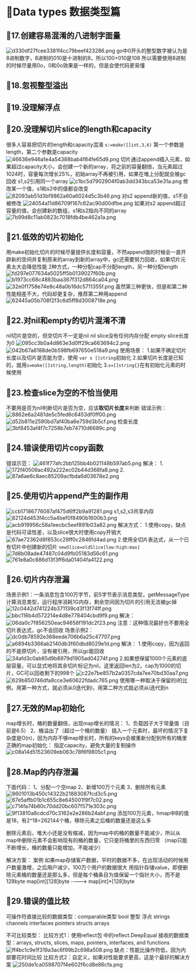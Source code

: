 #  👀Data types 数据类型篇

## 🤔17.创建容易混淆的八进制字面量
![d330df27fcee3381f4cc79beef423286.png](:/4e718fa6b661470c8a342191d87a2806)
go中0开头的整型数字被认为是8进制数字，8进制的010是十进制的8，所以100+010是108
所以需要使用8进制的时候尽量用0o，0和0o效果是一样的，但是会使代码更易懂

## 🤔18.忽视整型溢出

## 🤔19.没理解浮点

## 🤔20.没理解切片slice的length和capacity
很多人容易把切片的length和capacity混淆
`s:=make([]int,3,6)`
第一个参数是length，第二个参数是capacity
![46636e946a1e4a54388bab4f84fe65d9.png](:/75403d6171e4446ba67b94c30a4b7041)
切片通过append插入元素，如果超过capacity大小，会创建一个新的array，将之前的容量翻倍，当元素超过1024时，容量每次增长25%，初始array不再被引用，如果在堆上分配就会被gc回收
s1,s2引用同一个array
![c1bc5d7902904f0ab3dd343bca53e31a.png](:/9c0d64b305074fb4a6c917b9ea9cecca)
修改某一个值，s1和s2中的值都会改变
![82093ab51d3bf9862a60a6024d5c3b46.png](:/a9754138b39a43ebabcb412b58981d43)
对s2 append新的值，s1不会被修改
![24054a11d86709f167c62ac90d00dfbe.png](:/f431a5b1fa7b4cbea74e23f4b1cc4d5a)
如果对s2 append超过容量的值，会创建新的数组，s1和s2指向不同的array
![7b99d8c11ab0823c7018fdb4be462a1a.png](:/d0f04ca0d25d4138ac4d3d6c4e6fb5e6)

## 🤔21.低效的切片初始化
用make初始化切片的时候尽量提供长度和容量，不然append值的时候会一直开辟新的空间并复制原来的array到新的array中，gc还需要努力回收，如果切片元素太大会降低性能
2种方式，一种分配cap不分配length，另一种分配length
![fd297e077634a5025ff5b0139027f60b.png](:/462cc6976a724d36b34ce7eef913371a)
![b1973cc68c4883baa367f312d864ca04.png](:/7f0e5cd8d8fb48db92a68b534db7f059)
![32e0f1758e74e8c48a0b16dc5711355f.png](:/81378293eeca4313a295cc12226ab55e)
虽然第三种更快，但是和第二种性能相差不大，代码却更复杂，推荐第二种用append
![62445a05b708f2f3c6d5ff8d3008718e.png](:/137a17641370475994fee58ee5be3782)

## 🤔22.对nil和empty的切片混淆不清
nil切片是空的，但空切片不一定是nil
nil slice没有任何内存分配
empty slice长度为0
![095cc3b0a4d863e3d0ff29ca663694c2.png](:/9162c6d9683246c38f19c41f0cd560e2)
![042b67a8188de0b598fb697650e518a9.png](:/0b8b074196e749dfbff56e3ff37981c0)
使用场景：
1.如果不确定切片长度以及切片是否能为空，使用 `var s []string`初始化
2.如果切片长度是已知的，就用`s=make([]string,length)`初始化
3.`s=[]string{}`在有初始化元素的时候使用


## 🤔23.检查slice为空的不恰当使用
不要用是否为nil判断切片是否为空，应该**取切片长度**来判断
错误示例：
![8862e6a2481de5c5fed6c6453df0ff00.png](:/32aa97b760ce4431a6c776ccb4de0f1d)
![d52b811e2590bd7af40ba6e759d3b5cf.png](:/8bd8051ef32b49308fe6a03b60545932)
检查长度
![3bf8453af4f7c7258b7eb74710d6689c.png](:/6c7ca2a1b30340b699144b1d70fcccaa)


## 🤔24.错误使用切片copy函数
错误示范：
![461f77afc2bb125bb4b021148b597ab5.png](:/4dd2c5b6b2954ce0bd5226f0e0a1977c)
解决：
1.![172f40509ac492a222ec02b44d368fa8.png](:/227b927c1d95462485b910ca37d877f1)
2.![87a6ae6c8aec85209acfbda6d03678e2.png](:/ab6e776fadb4489bbcd54bff6e0de60e)

## 🤔25.使用切片append产生的副作用
![ccb17186776087af475d6ff2b9a91281.png](:/52aabab15ed945d0b31469f8d79f09c8)
s1,s2,s3共享内存
![82124d453f4cc5a4bef0f8490b1600b3.png](:/3bfd4433d9444ff7898d87d50c0f1fa4)
![acb919956c58a1eecbc5eef891b03a82.png](:/44b85effb16f43e1ba46955d53826236)
解决方式：
1.使用copy，缺点是代码可读性差，以及slice很大时使用copy开销大
![67ae72362d8f853cc28ff0c2846fd4ad.png](:/ec33f222886142189682c95713961f83)
2.使用全切片表达式，从一个已有切片中创建新的切片
`newSlice=oldSlice[low:high:max]`
![7d8b08ade47487c04d9fb05183d56c61.png](:/a735ae29f7c0410e938cd0cc98883b78)
![761e8a0c886d13f3ff6da01404fa4122.png](:/b09e6457dce741cb99547cea521b8b2a)

## 🤔26.切片内存泄漏
场景示例1：一条消息包含100万字节，前5字节表示消息类型，getMessageType计算消息类型，运行程序消耗1G内存，剩余空间因为切片的引用无法被gc掉
![12c0442d741224b371139cd3f13f74ff.png](:/44ba919739f0400d87271ece0b7b655e)
![bbc116b4d572214e4d8e778404cbd9f9.png](:/4f2a457a40154f9f9f6d9a08e50730f0)
解决：
![06da0c7f856250eac94658f191dc2f23.png](:/d04bb6c119e542a4b3cc14f1e638bd71)
注意：这种情况最好也不要用全切片表达式，gc不会回收
场景示例2：
![dc0db78592e368eede706b6a25c47707.png](:/6ae3637f9c634067b08814708b82b427)
![a6894b3366ab2140db3f60dbd8029e1d.png](:/91172e7f2cd54ff1920518a89aca3d56)
解决：
1.使用copy，因为返回的不是原切片，没有被引用，所以gc能回收
![34afd3c0ab85d9b8979d1905ad04274f.png](:/6330014241c44a2bb9cb3477cbe1ed76)
2.如果想保留1000个元素的底层容量，可以显式地将其余切片标记为nil，这里返回len为2，cap为1000的切片，GC可以回收剩下的998个
![c22e7be857b2a0357cda7ee70bd30aa7.png](:/e598fd7d0a6e44bd88f4946da0679b7d)
![629b850746dfa8cce3e60622fdadc765.png](:/c852a42bb3ae4bb385a74ce1b35f59ed)
使用哪一种取决于保留的i的比例，用第一种方式，就必须从0迭代到i，用第二种方式就必须从i迭代到n

## 🤔27.无效的Map初始化
map增长时，桶的数量翻倍，出现map增长的情况：
1、负载因子大于常量值（目前是6.5）
2、桶溢出了（超过一个桶的数量）
插入一个元素时，最坏的情况下复杂度是O(n)，因为内存不够map增长时，所有的keys会被重新分配到所有的桶里
正确的map初始化：
指定capacity，避免大量的复制操作
![c08a14d51523609eb063c78f6f9805c1.png](:/0d45ccb62c7d4b7fbe6cbe3aba4cfd3e)


## 🤔28.Map的内存泄漏
下面代码：
1、分配一个空map
2、新增100万个元素
3、删除所有元素
![8601013b450c14322b21883087fcd3c5.png](:/6232138d6cc14f00bdbb2dec3848629e)
![67e5affb01b1c655c8e645001f9f7c02.png](:/bad5d99c04b640f29f0470045d722e8c)
![c714fa74b80c70dd20bc607f571e303c.png](:/300e7c8a7c644aaab50f76457407c647)
![9f13810a8cdcd70c3162e2e286b24abf.png](:/5699116d4c744736803f130ea0a2de91)
添加100万元素，hmap中B的值是18，有2^18=262144个桶，移除元素之后桶的数量还是这么多

删除元素后，堆大小还是没有缩减，因为map中的桶的数量不能减少，所以从map中删除元素不会影响现有的桶的数量，它只是将桶里的东西归零  （map只能不断增长，桶的数量只能增加，不能减少）

解决方案：
案例 如果map存储客户数据，平时的数据不多，在出现活动的时候用户数量激增，之后用户减少，100万个用户的数据很大
用指针存储value，即便删除元素桶的数量还是那么多，但是每个桶条目为值保留一个指针大小，而不是128byte
map[int][128]byte    ---->  map[int]*[128]byte


## 🤔29.错误的值比较
可操作符直接比较的数据类型：comparable类型
bool
整型
浮点
strings
channels
interfaces
pointers
structs
arrays

不可比较类型：
比较方式1：使用reflect包 中的reflect.DeepEqual
接收的数据类型：arrays, structs, slices, maps, pointers, interfaces, and functions
![ff4bc1c9e1f319a3ac6f99b2c698a508.png](:/ed571f2f422f4508a8d18f6a363e0e0b)
缺点：性能比操作符低，因为内部要花时间比较
比较方式2：自定义，如果对性能要求更高，这是个最好的解决方案
![250de1ca0598707f4e602f6cd8e86cfa.png](:/48ff76a20df24196aca3f277921dbec8)
